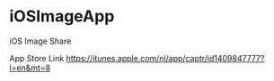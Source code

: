 # iOSImageApp
iOS Image Share

App Store Link
https://itunes.apple.com/nl/app/captr/id1409847777?l=en&mt=8
